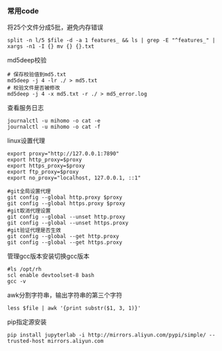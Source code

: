 
### 常用code

将25个文件分成5批，避免内存错误
```shell
split -n l/5 $file -d -a 1 features_ && ls | grep -E "^features_" | xargs -n1 -I {} mv {} {}.txt
```

md5deep校验
```shell
# 保存校验值到md5.txt
md5deep -j 4 -lr ./ > md5.txt
# 校验文件是否被修改
md5deep -j 4 -x md5.txt -r ./ > md5_error.log
```

查看服务日志
```
journalctl -u mihomo -o cat -e
journalctl -u mihomo -o cat -f
```

linux设置代理
```shell
export proxy="http://127.0.0.1:7890"
export http_proxy=$proxy
export https_proxy=$proxy
export ftp_proxy=$proxy
export no_proxy="localhost, 127.0.0.1, ::1"
```

```shell
#git全局设置代理
git config --global http.proxy $proxy
git config --global https.proxy $proxy
#git取消代理设置
git config --global --unset http.proxy
git config --global --unset https.proxy
#git验证代理是否生效
git config --global --get http.proxy
git config --global --get https.proxy
```

管理gcc版本安装切换gcc版本
```shell
#ls /opt/rh
scl enable devtoolset-8 bash
gcc -v
```

awk分割字符串，输出字符串的第三个字符
```shell
less $file | awk '{print substr($1, 3, 1)}'
```

pip指定源安装
```
pip install jupyterlab -i http://mirrors.aliyun.com/pypi/simple/ --trusted-host mirrors.aliyun.com
```
